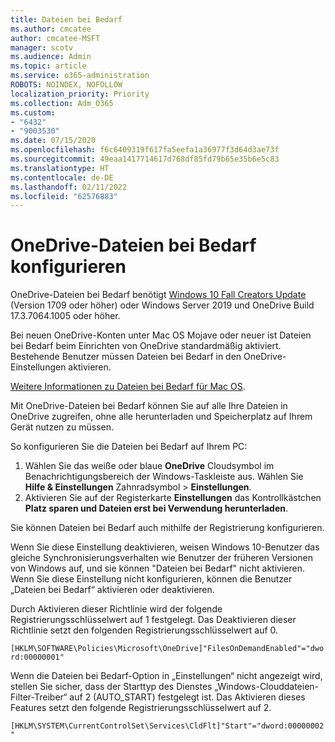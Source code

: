 ```yaml
---
title: Dateien bei Bedarf
ms.author: cmcatee
author: cmcatee-MSFT
manager: scotv
ms.audience: Admin
ms.topic: article
ms.service: o365-administration
ROBOTS: NOINDEX, NOFOLLOW
localization_priority: Priority
ms.collection: Adm_O365
ms.custom:
- "6432"
- "9003530"
ms.date: 07/15/2020
ms.openlocfilehash: f6c6409319f617fa5eefa1a36977f3d64d3ae73f
ms.sourcegitcommit: 49eaa1417714617d768df85fd79b65e35b6e5c83
ms.translationtype: HT
ms.contentlocale: de-DE
ms.lasthandoff: 02/11/2022
ms.locfileid: "62576883"
---
```

# <a name="configure-files-on-demand"></a>OneDrive-Dateien bei Bedarf konfigurieren

OneDrive-Dateien bei Bedarf benötigt [Windows 10 Fall Creators Update](https://go.microsoft.com/fwlink/p/?linkid=859040) (Version 1709 oder höher) oder Windows Server 2019 und OneDrive Build 17.3.7064.1005 oder höher.

Bei neuen OneDrive-Konten unter Mac OS Mojave oder neuer ist Dateien bei Bedarf beim Einrichten von OneDrive standardmäßig aktiviert. Bestehende Benutzer müssen Dateien bei Bedarf in den OneDrive-Einstellungen aktivieren.

[Weitere Informationen zu Dateien bei Bedarf für Mac OS](https://support.microsoft.com/office/529f6d53-e572-4922-a585-e7a318c135f0).

Mit OneDrive-Dateien bei Bedarf können Sie auf alle Ihre Dateien in OneDrive zugreifen, ohne alle herunterladen und Speicherplatz auf Ihrem Gerät nutzen zu müssen.

So konfigurieren Sie die Dateien bei Bedarf auf Ihrem PC:

1. Wählen Sie das weiße oder blaue **OneDrive** Cloudsymbol im Benachrichtigungsbereich der Windows-Taskleiste aus. Wählen Sie **Hilfe & Einstellungen** Zahnradsymbol > **Einstellungen**.
2. Aktivieren Sie auf der Registerkarte **Einstellungen** das Kontrollkästchen **Platz sparen und Dateien erst bei Verwendung herunterladen**.  

Sie können Dateien bei Bedarf auch mithilfe der Registrierung konfigurieren.

Wenn Sie diese Einstellung deaktivieren, weisen Windows 10-Benutzer das gleiche Synchronisierungsverhalten wie Benutzer der früheren Versionen von Windows auf, und sie können "Dateien bei Bedarf" nicht aktivieren. Wenn Sie diese Einstellung nicht konfigurieren, können die Benutzer „Dateien bei Bedarf“ aktivieren oder deaktivieren.

Durch Aktivieren dieser Richtlinie wird der folgende Registrierungsschlüsselwert auf 1 festgelegt. Das Deaktivieren dieser Richtlinie setzt den folgenden Registrierungsschlüsselwert auf 0.

`[HKLM\SOFTWARE\Policies\Microsoft\OneDrive]"FilesOnDemandEnabled"="dword:00000001"`

Wenn die Dateien bei Bedarf-Option in „Einstellungen“ nicht angezeigt wird, stellen Sie sicher, dass der Starttyp des Dienstes „Windows-Clouddateien-Filter-Treiber“ auf 2 (AUTO_START) festgelegt ist. Das Aktivieren dieses Features setzt den folgende Registrierungsschlüsselwert auf 2.

`[HKLM\SYSTEM\CurrentControlSet\Services\CldFlt]"Start"="dword:00000002"`
